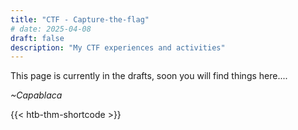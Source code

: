 ```yaml
---
title: "CTF - Capture-the-flag"
# date: 2025-04-08
draft: false
description: "My CTF experiences and activities"
---
```


This page is currently in the drafts, soon you will find things here....

_~Capablaca_



{{< htb-thm-shortcode >}}